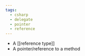 ```yaml
---
tags:
  - csharp
  - delegate
  - pointer
  - reference
---
```

- A [[reference type]]
- A pointer/reference to a method